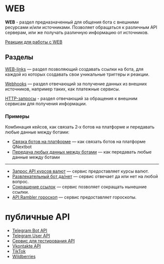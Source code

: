 # WEB

**WEB** - раздел предназначенный для общения бота с внешними ресурсами и/или источниками. Позволяет обращаться к различным API серверам, или же получать различную информацию от источников.


[Реакции для работы с WEB](/admin/web/reaction/)

## Разделы

[WEB-links](/docs/admin/web/web-links) — раздел позволяющий создавать ссылки на бота, для каждой из которых создавать свои уникальные триггеры и реакции.

[Webhooks](/docs/admin/web/webhooks) — раздел отвечающий за получение данных из внешних источников, например таких, как платежные сервисы.

[HTTP-запросы](/docs/admin/web/http-request) - раздел отвечающий за обращения к внешним сервисам для получения информации. 


### Примеры

Комбинация кейсов, как связать 2‑х ботов на платформе и передавать любые данные между ботами:

* [Связка ботов на платформе](https://t.me/QNextCases/208) — как связать ботов на платформе QNextbot
* [Передача любых данных между ботами](https://t.me/QNextCases/210) — как передавать любые данные между ботами

---

* [Запрос API курсов валют](https://t.me/QNextCases/119) — сервис предоставляет курсы валют.
* [Развлекательный бот да/нет](https://t.me/QNextCases/189) — сервис отвечает да или нет на любой вопрос.
* [Сокращение ссылок](https://t.me/QNextCases/190) — сервис позволяет сокращать нынешние ссылки.
* [API Rambler гороскоп](https://t.me/QNextCases/223) — сервис предоставляет гороскопы.

# публичные API

* [Telegram Bot API](https://core.telegram.org/bots/api)
* [Telegram User API](https://core.telegram.org/methods)
* [Сервис для тестирования API](https://postman.com/)
* [Vkontakte API](https://vk.com/dev/access_token)
* [TikTok](https://developers.tiktok.com/doc/tiktok-api-v2-introduction/)
* [Wildberries](https://openapi.wildberries.ru)
